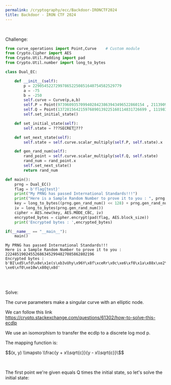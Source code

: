 ```yaml
---
permalink: /cryptography/ecc/Backdoor-IRONCTF2024
title: Backdoor - IRON CTF 2024
---
```


<br>

Challenge:

```python
from curve_operations import Point,Curve    # Custom module
from Crypto.Cipher import AES
from Crypto.Util.Padding import pad
from Crypto.Util.number import long_to_bytes

class Dual_EC:

    def __init__(self):
        p = 229054522729978652250851640754582529779
        a = -75
        b = -250
        self.curve = Curve(p,a,b)
        self.P = Point(97396093570994028423863943496522860154 , 2113909984961319354502377744504238189)
        self.Q = Point(137281564215976890139225160114831726699 , 111983247632990631097104218169731744696)
        self.set_initial_state()

    def set_initial_state(self):
        self.state = ???SECRET🤫???

    def set_next_state(self):
        self.state = self.curve.scalar_multiply(self.P, self.state).x

    def gen_rand_num(self):
        rand_point = self.curve.scalar_multiply(self.Q, self.state)
        rand_num = rand_point.x
        self.set_next_state()
        return rand_num

def main():
    prng = Dual_EC()
    flag = b'flag{test}'
    print("My PRNG has passed International Standards!!!")
    print("Here is a Sample Random Number to prove it to you : ", prng.gen_rand_num())
    key = long_to_bytes((prng.gen_rand_num() << 128) + prng.gen_rand_num())
    iv = long_to_bytes(prng.gen_rand_num())
    cipher = AES.new(key, AES.MODE_CBC, iv)
    encrypted_bytes = cipher.encrypt(pad(flag, AES.block_size))
    print('Encrypted bytes : ',encrypted_bytes)

if(__name__ == "__main__"):
    main()
```

```
My PRNG has passed International Standards!!!
Here is a Sample Random Number to prove it to you :  222485190245526863452994827085862802196
Encrypted bytes :  b'BI\xd5\xfd\x8e\x1e(s\xb3vUhy\x96Y\x8f\xceRr\x0c\xe6\xf0\x1a\x88x\xe2\xe9M#]\xad\x99H\x13+\x9e5\xfd\x9b \xe6\xf0\xe10w\x80q\x8d'
```


<br>

<br>

Solve:

The curve parameters make a singular curve with an elliptic node. 

We can follow this link <https://crypto.stackexchange.com/questions/61302/how-to-solve-this-ecdlp>

We use an isomorphism to transfer the ecdlp to a discrete log mod p.

The mapping function is:

$$(x, y) \\mapsto \\frac{y + x\\sqrt{c}}{y - x\\sqrt{c}}\$$

<br>

The first point we're given equals Q times the initial state, so let's solve the initial state:
